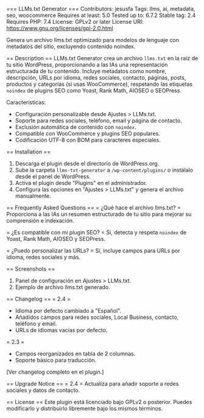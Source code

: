 === LLMs.txt Generator ===
Contributors: jesusfa
Tags: llms, ai, metadata, seo, woocommerce
Requires at least: 5.0
Tested up to: 6.7.2
Stable tag: 2.4
Requires PHP: 7.4
License: GPLv2 or later
License URI: https://www.gnu.org/licenses/gpl-2.0.html

Genera un archivo llms.txt optimizado para modelos de lenguaje con metadatos del sitio, excluyendo contenido noindex.

== Description ==
LLMs.txt Generator crea un archivo `llms.txt` en la raíz de tu sitio WordPress, proporcionando a las IAs una representación estructurada de tu contenido. Incluye metadatos como nombre, descripción, URLs por idioma, redes sociales, contacto, páginas, posts, productos y categorías (si usas WooCommerce), respetando las etiquetas `noindex` de plugins SEO como Yoast, Rank Math, AIOSEO o SEOPress.

Características:
- Configuración personalizable desde Ajustes > LLMs.txt.
- Soporte para redes sociales, teléfono, email y página de contacto.
- Exclusión automática de contenido con `noindex`.
- Compatible con WooCommerce y plugins SEO populares.
- Codificación UTF-8 con BOM para caracteres especiales.

== Installation ==
1. Descarga el plugin desde el directorio de WordPress.org.
2. Sube la carpeta `llms-txt-generator` a `/wp-content/plugins/` o instálalo desde el panel de WordPress.
3. Activa el plugin desde "Plugins" en el administrador.
4. Configura las opciones en "Ajustes > LLMs.txt" y genera el archivo manualmente.

== Frequently Asked Questions ==
= ¿Qué hace el archivo llms.txt? =
Proporciona a las IAs un resumen estructurado de tu sitio para mejorar su comprensión e indexación.

= ¿Es compatible con mi plugin SEO? =
Sí, detecta y respeta `noindex` de Yoast, Rank Math, AIOSEO y SEOPress.

= ¿Puedo personalizar las URLs? =
Sí, incluye campos para URLs por idioma, redes sociales y más.

== Screenshots ==
1. Panel de configuración en Ajustes > LLMs.txt.
2. Ejemplo de archivo llms.txt generado.

== Changelog ==
= 2.4 =
* Idioma por defecto cambiado a "Español".
* Añadidos campos para redes sociales, Local Business, contacto, teléfono y email.
* URLs de idiomas vacías por defecto.

= 2.3 =
* Campos reorganizados en tabla de 2 columnas.
* Soporte básico para traducción.

[Ver changelog completo en el plugin.]

== Upgrade Notice ==
= 2.4 =
Actualiza para añadir soporte a redes sociales y datos de contacto.

== License ==
Este plugin está licenciado bajo GPLv2 o posterior. Puedes modificarlo y distribuirlo libremente bajo los mismos términos.
